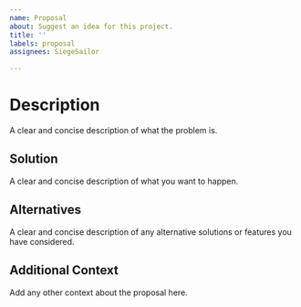```yaml
---
name: Proposal
about: Suggest an idea for this project.
title: ''
labels: proposal
assignees: SiegeSailor

---
```


# Description

A clear and concise description of what the problem is.

## Solution

A clear and concise description of what you want to happen.

## Alternatives

A clear and concise description of any alternative solutions or features you have considered.

## Additional Context

Add any other context about the proposal here.
